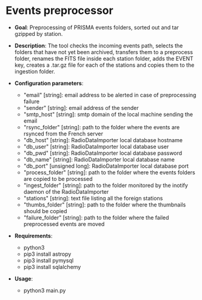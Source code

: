 # Events preprocessor

- **Goal**: Preprocessing of PRISMA events folders, sorted out and tar gzipped by station.

- **Description**: The tool checks the incoming events path, selects the folders that have not yet been archived, transfers them to a preprocess folder, renames the FITS file inside each station folder, adds the EVENT key, creates a .tar.gz file for each of the stations and copies them to the ingestion folder.

- **Configuration parameters**:
    - "email" [string]: email address to be alerted in case of preprocessing failure
    - "sender" [string]: email address of the sender
    - "smtp_host" [string]: smtp domain of the local machine sending the email 
    - "rsync_folder" [string]: path to the folder where the events are rsynced from the French server
    - "db_host" [string]: RadioDataImporter local database hostname
    - "db_user" [string]: RadioDataImporter local database user
    - "db_pwd" [string]: RadioDataImporter local database password
    - "db_name" [string]: RadioDataImporter local database name
    - "db_port" [unsigned long]: RadioDataImporter local database port 
    - "process_folder" [string]: path to the folder where the events folders are copied to be processed
    - "ingest_folder" [string]: path to the folder monitored by the inotify daemon of the RadioDataImporter
    - "stations" [string]: text file listing all the foreign stations
    - "thumbs_folder" [string]: path to the folder where the thumbnails should be copied
    - "failure_folder" [string]: path to the folder where the failed preprocessed events are moved

- **Requirements**:
    - python3
    - pip3 install astropy
    - pip3 install pymysql
    - pip3 install sqlalchemy 

- **Usage**:
    - python3 main.py
